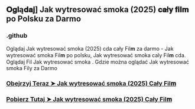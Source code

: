 ## 𝐎𝐠𝐥ą𝐝𝐚𝐣] Jak wytresować smoka (2025) 𝐜𝐚ł𝐲 𝐟𝐢𝐥𝐦 po Polsku za Darmo

### .github

Oglądaj Jak wytresować smoka (2025) cda cały Fil𝐦 za darmo - Jak wytresować smoka Fil𝐦  po polsku, Jak wytresować smoka caly Fil𝐦 cda. Oglądaj Fil Jak wytresować smoka . Gdzie można oglądać Jak wytresować smoka Fily za Darmo

### [Obejrzyj Teraz ➤ Jak wytresować smoka (2025) Cały Fil𝐦 ](https://watching4khdmovies.blogspot.com/2025/06/jak-wytresowac-smoka-pl.html)

### [Pobierz Tutaj ➤ Jak wytresować smoka (2025) Cały Fil𝐦 ](https://watching4khdmovies.blogspot.com/2025/06/jak-wytresowac-smoka-pl.html)
